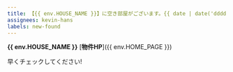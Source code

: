 ```yaml
---
title: 【{{ env.HOUSE_NAME }}】に空き部屋がございます。{{ date | date('dddd, MMMM Do') }}
assignees: kevin-hans
labels: new-found
---
```


**{{ env.HOUSE_NAME }}**
[**物件HP**]({{ env.HOME_PAGE }})

早くチェックしてください!
